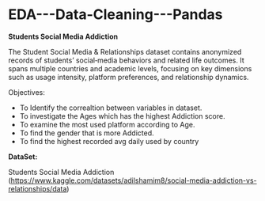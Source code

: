 # EDA---Data-Cleaning---Pandas
**Students Social Media Addiction**

The Student Social Media & Relationships dataset contains anonymized records of students’ social‐media behaviors and related life outcomes. It spans multiple countries and academic levels, focusing on key dimensions such as usage intensity, platform preferences, and relationship dynamics.

Objectives:

- To Identify the correaltion between variables in dataset.
- To investigate the Ages which has the highest Addiction score.
- To examine the most used platform according to Age.
- To find the gender that is more Addicted.
- To find the highest recorded avg daily used by country

**DataSet:**

Students Social Media Addiction (https://www.kaggle.com/datasets/adilshamim8/social-media-addiction-vs-relationships/data)
